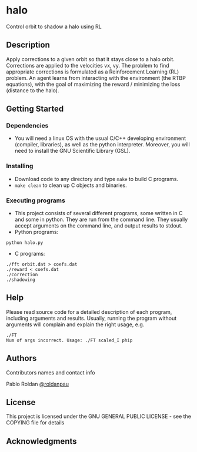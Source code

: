 # halo

Control orbit to shadow a halo using RL

## Description

Apply corrections to a given orbit so that it stays close to a halo orbit. 
Corrections are applied to the velocities vx, vy. The problem to find
appropriate corrections is formulated as a Reinforcement Learning (RL) problem.
An agent learns from interacting with the environment (the RTBP equations),
with the goal of maximizing the reward / minimizing the loss (distance to the
halo).

## Getting Started

### Dependencies

* You will need a linux OS with the usual C/C++ developing
environment (compiler, libraries), as well as the python interpreter. Moreover,
you will need to install the GNU Scientific Library (GSL).

### Installing

* Download code to any directory and type `make` to build C programs.
* `make clean` to clean up C objects and binaries.

### Executing programs

* This project consists of several different programs, some written in C and
  some in python. They are run from the command line. They usually accept
  arguments on the command line, and output results to stdout. 
* Python programs: 
```
python halo.py
```
* C programs:
```
./fft orbit.dat > coefs.dat
./reward < coefs.dat
./correction
./shadowing
```

## Help

Please read source code for a detailed description of each program, including
arguments and results. Usually, running the program without arguments will
complain and explain the right usage, e.g.
```
./FT
Num of args incorrect. Usage: ./FT scaled_I phip
```

## Authors

Contributors names and contact info

Pablo Roldan
[@roldanpau](https://www.linkedin.com/in/pauroldan/)

<!---
## Version History

* 0.2
    * Various bug fixes and optimizations
    * See [commit change]() or See [release history]()
* 0.1
    * Initial Release
-->

## License

This project is licensed under the GNU GENERAL PUBLIC LICENSE - see the COPYING file for details

## Acknowledgments

<!---
Inspiration, code snippets, etc.
* [awesome-readme](https://github.com/matiassingers/awesome-readme)
* [PurpleBooth](https://gist.github.com/PurpleBooth/109311bb0361f32d87a2)
* [dbader](https://github.com/dbader/readme-template)
* [zenorocha](https://gist.github.com/zenorocha/4526327)
* [fvcproductions](https://gist.github.com/fvcproductions/1bfc2d4aecb01a834b46)
-->
